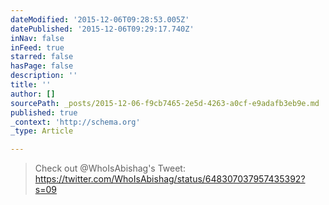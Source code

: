 ```yaml
---
dateModified: '2015-12-06T09:28:53.005Z'
datePublished: '2015-12-06T09:29:17.740Z'
inNav: false
inFeed: true
starred: false
hasPage: false
description: ''
title: ''
author: []
sourcePath: _posts/2015-12-06-f9cb7465-2e5d-4263-a0cf-e9adafb3eb9e.md
published: true
_context: 'http://schema.org'
_type: Article

---
```

> Check out @WhoIsAbishag's Tweet: https://twitter.com/WhoIsAbishag/status/648307037957435392?s=09